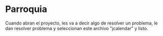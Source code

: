 # Parroquia
Cuando abran el proyecto, les va a decir algo de resolver un problema, le dan resolver problema y seleccionan este archivo "jcalendar" y listo.
